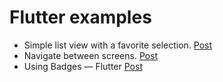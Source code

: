 # Flutter examples

- Simple list view with a favorite selection. [Post](https://medium.com/@castellano.mariano/create-a-favorite-selection-in-listview-using-flutter-fc40d3211aeb)
- Navigate between screens. [Post](https://medium.com/@castellano.mariano/navigate-between-screens-flutter-9451be448d15)
- Using Badges — Flutter [Post](https://medium.com/@castellano.mariano/using-badges-flutter-3cef33b18dd8)
